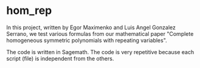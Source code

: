 # hom_rep
In this project, written by Egor Maximenko and Luis Angel Gonzalez Serrano,
we test various formulas from our mathematical paper
"Complete homogeneous symmetric polynomials with repeating variables".

The code is written in Sagemath.
The code is very repetitive because each script (file) is independent from the others.

